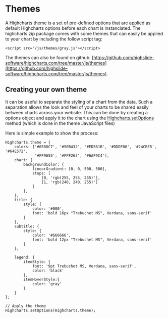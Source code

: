 Themes
======

A Highcharts theme is a set of pre-defined options that are applied as default Highcharts options before each chart is instanciated. The highcharts.zip package comes with some themes that can easily be applied to your chart by including the follow script tag:

    
    <script src="/js/themes/gray.js"></script>

The themes can also be found on github: [https://github.com/highslide-software/highcharts.com/tree/master/js/themes](https://github.com/highslide-software/highcharts.com/tree/master/js/themes).

Creating your own theme
-----------------------

It can be useful to separate the styling of a chart from the data. Such a separation allows the look and feel of your charts to be shared easily between charts across your website. This can be done by creating a options object and apply it to the chart using the [Highcharts.setOptions](https://api.highcharts.com/class-reference/Highcharts#.setOptions) method (which is done in the theme JavaScript files)

Here is simple example to show the process:

    
    Highcharts.theme = {
        colors: ['#058DC7', '#50B432', '#ED561B', '#DDDF00', '#24CBE5', '#64E572',   
                 '#FF9655', '#FFF263', '#6AF9C4'],
        chart: {
            backgroundColor: {
                linearGradient: [0, 0, 500, 500],
                stops: [
                    [0, 'rgb(255, 255, 255)'],
                    [1, 'rgb(240, 240, 255)']
                ]
            },
        },
        title: {
            style: {
                color: '#000',
                font: 'bold 16px "Trebuchet MS", Verdana, sans-serif'
            }
        },
        subtitle: {
            style: {
                color: '#666666',
                font: 'bold 12px "Trebuchet MS", Verdana, sans-serif'
            }
        },
    
        legend: {
            itemStyle: {
                font: '9pt Trebuchet MS, Verdana, sans-serif',
                color: 'black'
            },
            itemHoverStyle:{
                color: 'gray'
            }   
        }
    };
    
    // Apply the theme
    Highcharts.setOptions(Highcharts.theme);
